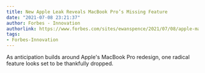 ```yaml
---
title: New Apple Leak Reveals MacBook Pro’s Missing Feature
date: "2021-07-08 23:21:37"
author: Forbes - Innovation
authorlink: https://www.forbes.com/sites/ewanspence/2021/07/08/apple-macbook-pro-touch-bar-cancelation-feature-specs-leak/
tags:
- Forbes-Innovation
---
```

As anticipation builds around Apple's MacBook Pro redesign, one radical feature looks set to be thankfully dropped.